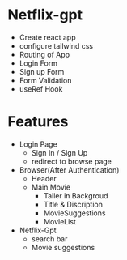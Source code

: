   # Netflix-gpt
  - Create react app
  - configure tailwind css
  - Routing of App
  - Login Form
  - Sign up Form
  - Form Validation
  - useRef Hook


  # Features

  - Login Page
    - Sign In / Sign Up
    - redirect to browse page
  - Browser(After Authentication)
    - Header
    - Main Movie
        - Tailer in Backgroud
        - Title & Discription
        - MovieSuggestions
        - MovieList
 - Netflix-Gpt
    - search bar
    - Movie suggestions